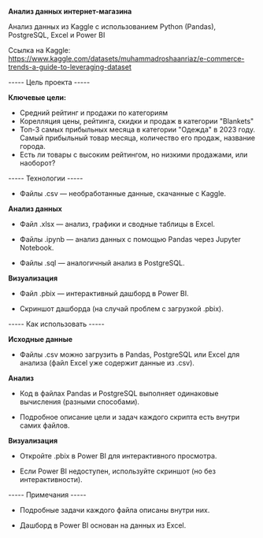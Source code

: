 **Анализ данных интернет-магазина**

Анализ данных из Kaggle с использованием Python (Pandas), PostgreSQL, Excel и Power BI

Ссылка на Kaggle: https://www.kaggle.com/datasets/muhammadroshaanriaz/e-commerce-trends-a-guide-to-leveraging-dataset

----- Цель проекта -----

**Ключевые цели:**

- Средний рейтинг и продажи по категориям
- Корелляция цены, рейтинга, скидки и продаж в категории "Blankets"
- Топ-3 самых прибыльных месяца в категории "Одежда" в 2023 году. Самый прибыльный товар месяца, количество его продаж, название города.
- Есть ли товары с высоким рейтингом, но низкими продажами, или наоборот?

----- Технологии -----
* Файлы .csv — необработанные данные, скачанные с Kaggle.

**Анализ данных**

* Файл .xlsx — анализ, графики и сводные таблицы в Excel.

* Файлы .ipynb — анализ данных с помощью Pandas через Jupyter Notebook.

* Файлы .sql — аналогичный анализ в PostgreSQL.

**Визуализация**

* Файл .pbix — интерактивный дашборд в Power BI.

* Скриншот дашборда (на случай проблем с загрузкой .pbix).

----- Как использовать -----

**Исходные данные**

* Файлы .csv можно загрузить в Pandas, PostgreSQL или Excel для анализа (файл Excel уже содержит данные из .csv).

**Анализ**

* Код в файлах Pandas и PostgreSQL выполняет одинаковые вычисления (разными способами).

* Подробное описание цели и задач каждого скрипта есть внутри самих файлов.

**Визуализация**

* Откройте .pbix в Power BI для интерактивного просмотра.

* Если Power BI недоступен, используйте скриншот (но без интерактивности).

----- Примечания -----

* Подробные задачи каждого файла описаны внутри них.

* Дашборд в Power BI основан на данных из Excel.
